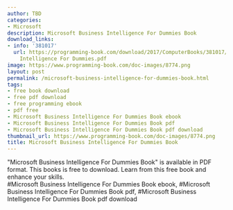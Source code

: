 ```yaml
---
author: TBD
categories:
- Microsoft
description: Microsoft Business Intelligence For Dummies Book
download_links:
- info: '381017'
  url: https://programming-book.com/download/2017/ComputerBooks/381017/Microsoft Business
    Intelligence For Dummies.pdf
image: https://www.programming-book.com/doc-images/8774.png
layout: post
permalink: /microsoft-business-intelligence-for-dummies-book.html
tags:
- free book download
- free pdf download
- free programming ebook
- pdf free
- Microsoft Business Intelligence For Dummies Book ebook
- Microsoft Business Intelligence For Dummies Book pdf
- Microsoft Business Intelligence For Dummies Book pdf download
thumbnail_url: https://www.programming-book.com/doc-images/8774.png
title: Microsoft Business Intelligence For Dummies Book
---
```


 
<div class="item-desc text-justify">
  "Microsoft Business Intelligence For Dummies Book" is available in PDF format. This books is free to download. Learn from this free book and enhance your skills.
  <br>
  #Microsoft Business Intelligence For Dummies Book ebook, #Microsoft Business Intelligence For Dummies Book pdf, #Microsoft Business Intelligence For Dummies Book pdf download
</div>
